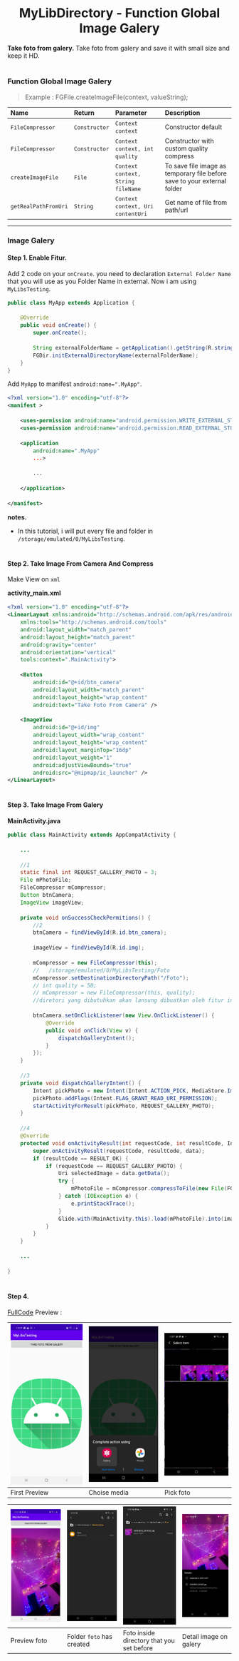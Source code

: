 <h1 align="center">
    MyLibDirectory - Function Global Image Galery
</h1>

**Take foto from galery.** Take foto from galery and save it with small size and keep it HD.

#
### Function Global Image Galery
> Example : FGFile.createImageFile(context, valueString);

| Name                 | Return        | Parameter                           | Description                                                              |
|:---------------------|:--------------|:------------------------------------|:-------------------------------------------------------------------------|
| `FileCompressor`     | `Constructor` | `Context context`                   | Constructor default                                                      |
| `FileCompressor`     | `Constructor` | `Context context, int quality`      | Constructor with custom quality compress                                 |
| `createImageFile`    | `File`        | `Context context, String fileName`  | To save file image as temporary file before save to your external folder |
| `getRealPathFromUri` | `String`      | `Context context, Uri contentUri`   | Get name of file from path/url                                           |

---
### Image Galery
#### Step 1. Enable Fitur.
Add 2 code on your `onCreate`. you need to declaration `External Folder Name` that you will use as you Folder Name in external. Now i am using `MyLibsTesting`.

```java
public class MyApp extends Application {

    @Override
    public void onCreate() {
        super.onCreate();

        String externalFolderName = getApplication().getString(R.string.app_name); //MyLibsTesting
        FGDir.initExternalDirectoryName(externalFolderName);
    }
}
```
Add `MyApp` to manifest `android:name=".MyApp"`.
```xml
<?xml version="1.0" encoding="utf-8"?>
<manifest >

    <uses-permission android:name="android.permission.WRITE_EXTERNAL_STORAGE" />
    <uses-permission android:name="android.permission.READ_EXTERNAL_STORAGE" />

    <application
        android:name=".MyApp"
        ...>

        ...

    </application>

</manifest>
```
**notes.**
  - In this tutorial, i will put every file and folder in `/storage/emulated/0/MyLibsTesting`.

#
#### Step 2. Take Image From Camera And Compress
Make View on `xml`

**activity_main.xml**
```xml
<?xml version="1.0" encoding="utf-8"?>
<LinearLayout xmlns:android="http://schemas.android.com/apk/res/android"
    xmlns:tools="http://schemas.android.com/tools"
    android:layout_width="match_parent"
    android:layout_height="match_parent"
    android:gravity="center"
    android:orientation="vertical"
    tools:context=".MainActivity">

    <Button
        android:id="@+id/btn_camera"
        android:layout_width="match_parent"
        android:layout_height="wrap_content"
        android:text="Take Foto From Camera" />

    <ImageView
        android:id="@+id/img"
        android:layout_width="wrap_content"
        android:layout_height="wrap_content"
        android:layout_marginTop="16dp"
        android:layout_weight="1"
        android:adjustViewBounds="true"
        android:src="@mipmap/ic_launcher" />
</LinearLayout>
```
#
#### Step 3. Take Image From Galery

**MainActivity.java**
```java
public class MainActivity extends AppCompatActivity {

    ...

    //1
    static final int REQUEST_GALLERY_PHOTO = 3;
    File mPhotoFile;
    FileCompressor mCompressor;
    Button btnCamera;
    ImageView imageView;

    private void onSuccessCheckPermitions() {
        //2
        btnCamera = findViewById(R.id.btn_camera);

        imageView = findViewById(R.id.img);

        mCompressor = new FileCompressor(this);
        //   /storage/emulated/0/MyLibsTesting/Foto
        mCompressor.setDestinationDirectoryPath("/Foto");
        // int quality = 50;
        // mCompressor = new FileCompressor(this, quality);
        //diretori yang dibutuhkan akan lansung dibuatkan oleh fitur ini 

        btnCamera.setOnClickListener(new View.OnClickListener() {
            @Override
            public void onClick(View v) {
                dispatchGalleryIntent();
            }
        });
    }

    //3
    private void dispatchGalleryIntent() {
        Intent pickPhoto = new Intent(Intent.ACTION_PICK, MediaStore.Images.Media.EXTERNAL_CONTENT_URI);
        pickPhoto.addFlags(Intent.FLAG_GRANT_READ_URI_PERMISSION);
        startActivityForResult(pickPhoto, REQUEST_GALLERY_PHOTO);
    }

    //4
    @Override
    protected void onActivityResult(int requestCode, int resultCode, Intent data) {
        super.onActivityResult(requestCode, resultCode, data);
        if (resultCode == RESULT_OK) {
            if (requestCode == REQUEST_GALLERY_PHOTO) {
                Uri selectedImage = data.getData();
                try {
                    mPhotoFile = mCompressor.compressToFile(new File(FGFile.getRealPathFromUri(getApplicationContext(),selectedImage)));
                } catch (IOException e) {
                    e.printStackTrace();
                }
                Glide.with(MainActivity.this).load(mPhotoFile).into(imageView);
            }
        }
    }
    
    ...

}
```

#
#### Step 4.
[FullCode](https://github.com/gzeinnumer/MyLibDirectory/blob/master/example/TakeImageFromGalery/MainActivity.java) Preview :

| ![](https://github.com/gzeinnumer/MyLibDirectory/blob/master/assets/example17.jpg) | ![](https://github.com/gzeinnumer/MyLibDirectory/blob/master/assets/example18.jpg) | ![](https://github.com/gzeinnumer/MyLibDirectory/blob/master/assets/example19.jpg) |
|:-----------------------------------------------------------------------------------|:-----------------------------------------------------------------------------------|:-----------------------------------------------------------------------------------|
| First Preview                                                                      | Choise media                                                                       | Pick foto                                                                          |

| ![](https://github.com/gzeinnumer/MyLibDirectory/blob/master/assets/example20.jpg) | ![](https://github.com/gzeinnumer/MyLibDirectory/blob/master/assets/example13.jpg) | ![](https://github.com/gzeinnumer/MyLibDirectory/blob/master/assets/example21.jpg) | ![](https://github.com/gzeinnumer/MyLibDirectory/blob/master/assets/example22.jpg) |
|:-----------------------------------------------------------------------------------|:-----------------------------------------------------------------------------------|:-----------------------------------------------------------------------------------|:-----------------------------------------------------------------------------------|
| Preview foto                                                                       | Folder `foto` has created                                                          | Foto inside directory that you set before                                          | Detail image on galery                                                             |
